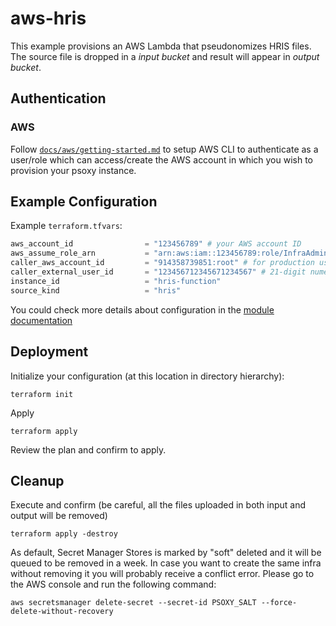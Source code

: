 # aws-hris

This example provisions an AWS Lambda that pseudonomizes HRIS files. The source file is dropped in a *input bucket* and
result will appear in *output bucket*.

## Authentication

### AWS
Follow [`docs/aws/getting-started.md`](../../../docs/aws/getting-started.md) to setup AWS CLI to
authenticate as a user/role which can access/create the AWS account in which you wish to provision
your psoxy instance.

## Example Configuration

Example `terraform.tfvars`:
```terraform
aws_account_id                = "123456789" # your AWS account ID
aws_assume_role_arn           = "arn:aws:iam::123456789:role/InfraAdmin" # sufficiently privileged role within your AWS account to provision necessary infra
caller_aws_account_id         = "914358739851:root" # for production use, this should be Worklytics' AWS account; for testing, it can be your own
caller_external_user_id       = "123456712345671234567" # 21-digit numeric string you should obtain from Worklytics
instance_id                   = "hris-function"
source_kind                   = "hris"
```

You could check more details about configuration in the [module documentation](../../modules/aws-psoxy-bulk/readme.md)

## Deployment

Initialize your configuration (at this location in directory hierarchy):
```shell
terraform init
```

Apply
```shell
terraform apply
```

Review the plan and confirm to apply.

## Cleanup

Execute and confirm (be careful, all the files uploaded in both input and output will be removed)
```shell
terraform apply -destroy
```

As default, Secret Manager Stores is marked by "soft" deleted and it will be queued to be removed in a week. In case
you want to create the same infra without removing it you will probably receive a conflict error. Please go to
the AWS console and run the following command:

```shell
aws secretsmanager delete-secret --secret-id PSOXY_SALT --force-delete-without-recovery
```

